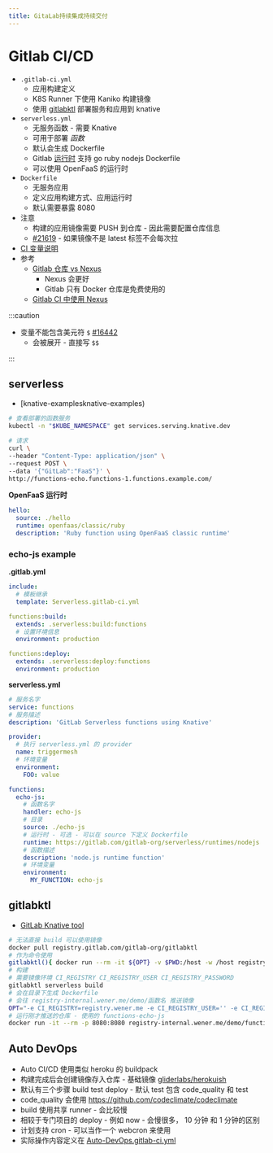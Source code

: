 ```yaml
---
title: GitaLab持续集成持续交付
---
```


# Gitlab CI/CD

- `.gitlab-ci.yml`
  - 应用构建定义
  - K8S Runner 下使用 Kaniko 构建镜像
  - 使用 [gitlabktl](https://gitlab.com/gitlab-org/gitlabktl) 部署服务和应用到 knative
- `serverless.yml`
  - 无服务函数 - 需要 Knative
  - 可用于部署 _函数_
  - 默认会生成 Dockerfile
  - Gitlab [运行时](https://gitlab.com/gitlab-org/serverless/runtimes) 支持 go ruby nodejs Dockerfile
  - 可以使用 OpenFaaS 的运行时
- `Dockerfile`
  - 无服务应用
  - 定义应用构建方式、应用运行时
  - 默认需要暴露 8080
- 注意
  - 构建的应用镜像需要 PUSH 到仓库 - 因此需要配置仓库信息
  - [#21619](https://gitlab.com/gitlab-org/gitlab/-/issues/21619) - 如果镜像不是 latest 标签不会每次拉
- [CI 变量说明](https://docs.gitlab.com/ee/ci/variables)
- 参考
  - [Gitlab 仓库 vs Nexus](https://about.gitlab.com/devops-tools/sonatype-nexus-repo-vs-gitlab.html)
    - Nexus 会更好
    - Gitlab 只有 Docker 仓库是免费使用的
  - [Gitlab CI 中使用 Nexus](https://blog.sonatype.com/how-to-use-gitlab-ci-with-nexus)

:::caution

- 变量不能包含美元符 `$` [#16442](https://gitlab.com/gitlab-org/gitlab/-/issues/16442)
  - 会被展开 - 直接写 `$$`

:::

## serverless

- [knative-examplesknative-examples)

```bash
# 查看部署的函数服务
kubectl -n "$KUBE_NAMESPACE" get services.serving.knative.dev

# 请求
curl \
--header "Content-Type: application/json" \
--request POST \
--data '{"GitLab":"FaaS"}' \
http://functions-echo.functions-1.functions.example.com/

```

**OpenFaaS 运行时**

```yaml
hello:
  source: ./hello
  runtime: openfaas/classic/ruby
  description: 'Ruby function using OpenFaaS classic runtime'
```

### echo-js example

**.gitlab.yml**

```yaml
include:
  # 模板继承
  template: Serverless.gitlab-ci.yml

functions:build:
  extends: .serverless:build:functions
  # 设置环境信息
  environment: production

functions:deploy:
  extends: .serverless:deploy:functions
  environment: production
```

**serverless.yml**

```yaml
# 服务名字
service: functions
# 服务描述
description: 'GitLab Serverless functions using Knative'

provider:
  # 执行 serverless.yml 的 provider
  name: triggermesh
  # 环境变量
  environment:
    FOO: value

functions:
  echo-js:
    # 函数名字
    handler: echo-js
    # 目录
    source: ./echo-js
    # 运行时 - 可选 - 可以在 source 下定义 Dockerfile
    runtime: https://gitlab.com/gitlab-org/serverless/runtimes/nodejs
    # 函数描述
    description: 'node.js runtime function'
    # 环境变量
    environment:
      MY_FUNCTION: echo-js
```

## gitlabktl

- [GitLab Knative tool](https://gitlab.com/gitlab-org/gitlabktl)

```bash
# 无法直接 build 可以使用镜像
docker pull registry.gitlab.com/gitlab-org/gitlabktl
# 作为命令使用
gitlabktl(){ docker run --rm -it ${OPT} -v $PWD:/host -w /host registry.gitlab.com/gitlab-org/gitlabktl gitlabktl $*;}
# 构建
# 需要镜像环境 CI_REGISTRY CI_REGISTRY_USER CI_REGISTRY_PASSWORD
gitlabktl serverless build
# 会在目录下生成 Dockerfile
# 会往 registry-internal.wener.me/demo/函数名 推送镜像
OPT="-e CI_REGISTRY=registry.wener.me -e CI_REGISTRY_USER='' -e CI_REGISTRY_PASSWORD='' -e CI_REGISTRY_IMAGE=registry-internal.wener.me/demo " gitlabktl serverless build
# 运行刚才推送的仓库 - 使用的 functions-echo-js
docker run -it --rm -p 8080:8080 registry-internal.wener.me/demo/functions-echo-js
```

## Auto DevOps

- Auto CI/CD 使用类似 heroku 的 buildpack
- 构建完成后会创建镜像存入仓库 - 基础镜像 [gliderlabs/herokuish](https://github.com/gliderlabs/herokuish)
- 默认有三个步骤 build test deploy - 默认 test 包含 code_quality 和 test
- code_quality 会使用 https://github.com/codeclimate/codeclimate
- build 使用共享 runner - 会比较慢
- 相较于专门项目的 deploy - 例如 now - 会慢很多， 10 分钟 和 1 分钟的区别
- 计划支持 cron - 可以当作一个 webcron 来使用
- 实际操作内容定义在 [Auto-DevOps.gitlab-ci.yml](https://gitlab.com/gitlab-org/gitlab/-/blob/master/lib/gitlab/ci/templates/Auto-DevOps.gitlab-ci.yml)
